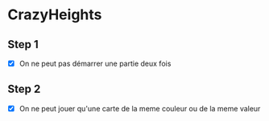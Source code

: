 # CrazyHeights

## Step 1

- [x] On ne peut pas démarrer une partie deux fois

## Step 2

- [x] On ne peut jouer qu'une carte de la meme couleur ou de la meme valeur
